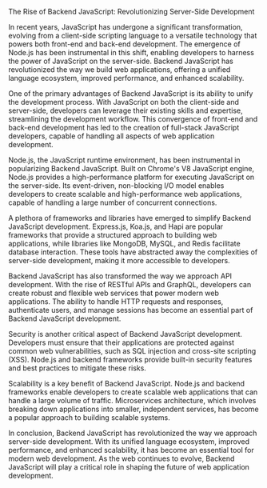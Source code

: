 The Rise of Backend JavaScript: Revolutionizing Server-Side Development

In recent years, JavaScript has undergone a significant transformation, evolving from a client-side scripting language to a versatile technology that powers both front-end and back-end development. The emergence of Node.js has been instrumental in this shift, enabling developers to harness the power of JavaScript on the server-side. Backend JavaScript has revolutionized the way we build web applications, offering a unified language ecosystem, improved performance, and enhanced scalability.

One of the primary advantages of Backend JavaScript is its ability to unify the development process. With JavaScript on both the client-side and server-side, developers can leverage their existing skills and expertise, streamlining the development workflow. This convergence of front-end and back-end development has led to the creation of full-stack JavaScript developers, capable of handling all aspects of web application development.

Node.js, the JavaScript runtime environment, has been instrumental in popularizing Backend JavaScript. Built on Chrome's V8 JavaScript engine, Node.js provides a high-performance platform for executing JavaScript on the server-side. Its event-driven, non-blocking I/O model enables developers to create scalable and high-performance web applications, capable of handling a large number of concurrent connections.

A plethora of frameworks and libraries have emerged to simplify Backend JavaScript development. Express.js, Koa.js, and Hapi are popular frameworks that provide a structured approach to building web applications, while libraries like MongoDB, MySQL, and Redis facilitate database interaction. These tools have abstracted away the complexities of server-side development, making it more accessible to developers.

Backend JavaScript has also transformed the way we approach API development. With the rise of RESTful APIs and GraphQL, developers can create robust and flexible web services that power modern web applications. The ability to handle HTTP requests and responses, authenticate users, and manage sessions has become an essential part of Backend JavaScript development.

Security is another critical aspect of Backend JavaScript development. Developers must ensure that their applications are protected against common web vulnerabilities, such as SQL injection and cross-site scripting (XSS). Node.js and backend frameworks provide built-in security features and best practices to mitigate these risks.

Scalability is a key benefit of Backend JavaScript. Node.js and backend frameworks enable developers to create scalable web applications that can handle a large volume of traffic. Microservices architecture, which involves breaking down applications into smaller, independent services, has become a popular approach to building scalable systems.

In conclusion, Backend JavaScript has revolutionized the way we approach server-side development. With its unified language ecosystem, improved performance, and enhanced scalability, it has become an essential tool for modern web development. As the web continues to evolve, Backend JavaScript will play a critical role in shaping the future of web application development.
